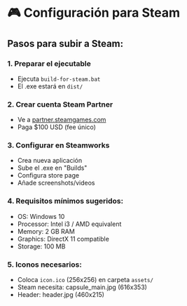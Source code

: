 # 🎮 Configuración para Steam

## Pasos para subir a Steam:

### 1. Preparar el ejecutable
- Ejecuta `build-for-steam.bat`
- El .exe estará en `dist/`

### 2. Crear cuenta Steam Partner
- Ve a [partner.steamgames.com](https://partner.steamgames.com)
- Paga $100 USD (fee único)

### 3. Configurar en Steamworks
- Crea nueva aplicación
- Sube el .exe en "Builds"
- Configura store page
- Añade screenshots/videos

### 4. Requisitos mínimos sugeridos:
- OS: Windows 10
- Processor: Intel i3 / AMD equivalent
- Memory: 2 GB RAM
- Graphics: DirectX 11 compatible
- Storage: 100 MB

### 5. Iconos necesarios:
- Coloca `icon.ico` (256x256) en carpeta `assets/`
- Steam necesita: capsule_main.jpg (616x353)
- Header: header.jpg (460x215)